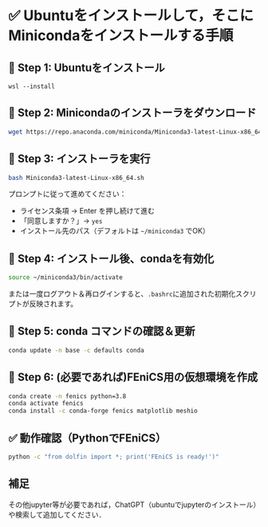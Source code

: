 
# ✅ Ubuntuをインストールして，そこにMinicondaをインストールする手順

## 🔹 Step 1: Ubuntuをインストール
```
wsl --install
```

## 🔹 Step 2: Minicondaのインストーラをダウンロード

```bash
wget https://repo.anaconda.com/miniconda/Miniconda3-latest-Linux-x86_64.sh
```

## 🔹 Step 3: インストーラを実行

```bash
bash Miniconda3-latest-Linux-x86_64.sh
```
プロンプトに従って進めてください：

- ライセンス条項 → Enter を押し続けて進む
- 「同意しますか？」→ `yes`
- インストール先のパス（デフォルトは `~/miniconda3` でOK）

## 🔹 Step 4: インストール後、condaを有効化

```bash
source ~/miniconda3/bin/activate
```
または一度ログアウト＆再ログインすると、`.bashrc`に追加された初期化スクリプトが反映されます。

## 🔹 Step 5: conda コマンドの確認＆更新

```bash
conda update -n base -c defaults conda
```

## 🔹 Step 6: (必要であれば)FEniCS用の仮想環境を作成

```bash
conda create -n fenics python=3.8 
conda activate fenics
conda install -c conda-forge fenics matplotlib meshio
```

## ✅ 動作確認（PythonでFEniCS）

```bash
python -c "from dolfin import *; print('FEniCS is ready!')"
```
## 補足
その他jupyter等が必要であれば，ChatGPT（ubuntuでjupyterのインストール）や検索して追加してください．
